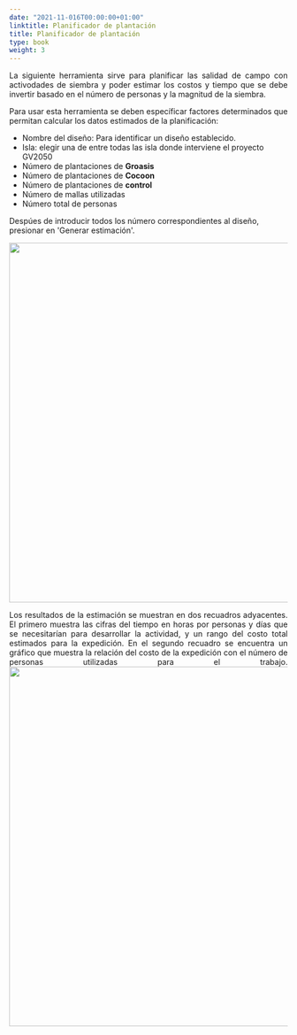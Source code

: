 ```yaml
---
date: "2021-11-016T00:00:00+01:00"
linktitle: Planificador de plantación
title: Planificador de plantación 
type: book
weight: 3
---
```


<p style='text-align:justify;'>
La siguiente herramienta sirve para planificar las salidad de campo con activodades de siembra y poder estimar los costos y tiempo que se debe invertir basado en el número de personas y la magnitud de la siembra.

<p style='text-align:justify;'>
Para usar esta herramienta se deben específicar factores determinados que permitan calcular los datos estimados de la planificación:
</p>

+ Nombre del diseño: Para identificar un diseño establecido.
+ Isla: elegir una de entre todas las isla donde interviene el proyecto GV2050
+ Número de plantaciones de **Groasis**
+ Número de plantaciones de **Cocoon**
+ Número de plantaciones de **control**
+ Número de mallas utilizadas
+ Número total de personas

Despúes de introducir todos los número correspondientes al diseño, presionar en 'Generar estimación'.

<img src="/tools/hd_restor/Fig10_Restor.png" width='650'/>

<p style='text-align:justify;'>
Los resultados de la estimación se muestran en dos recuadros adyacentes.
El primero muestra las cifras del tiempo en horas por personas y días que se necesitarían para desarrollar la actividad, y un rango del costo total estimados para la expedición.
En el segundo recuadro se encuentra un gráfico que muestra la relación del costo de la expedición con el número de personas utilizadas para el trabajo.

<img src="/tools/hd_restor/Fig11_Restor.png" width='650'/>



















